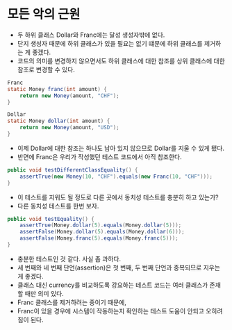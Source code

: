 # 모든 악의 근원

- 두 하위 클래스 Dollar와 Franc에는 달성 생성자밖에 없다.
- 단지 생성자 때문에 하위 클래스가 있을 필요는 없기 떄문에 하위 클래스를 제거하는 게 좋겠다.
- 코드의 의미를 변경하지 않으면서도 하위 클래스에 대한 참조를 상위 클래스에 대한 참조로 변경할 수 있다.

```java
Franc
static Money franc(int amount) {
    return new Money(amount, "CHF");
}
```

```java
Dollar
static Money dollar(int amount) {
    return new Money(amount, "USD");
}
```

- 이제 Dollar에 대한 참조는 하나도 남아 있지 않으므로 Dollar를 지울 수 있게 됐다.
- 반면에 Franc은 우리가 작성했던 테스트 코드에서 아직 참조한다.

```java
public void testDifferentClassEquality() {
    assertTrue(new Money(10, "CHF").equals(new Franc(10, "CHF")));
}
```

- 이 테스트를 지워도 될 정도로 다른 곳에서 동치성 테스트를 충분히 하고 있는가?
- 다른 동치성 테스트를 한번 보자.

```java
public void testEquality() {
    assertTrue(Money.dollar(5).equals(Money.dollar(5)));
    assertFalse(Money.dollar(5).equals(Money.dollar(6)));
    assertFalse(Money.franc(5).equals(Money.franc(5)));
}
```

- 충분한 테스트인 것 같다. 사실 좀 과하다.
- 세 번째와 네 번째 단언(assertion)은 첫 번째, 두 번째 단언과 중복되므로 지우는 게 좋겠다.
- 클래스 대신 currency를 비교하도록 강요하는 테스트 코드는 여러 클래스가 존재할 때만 의미 있다.
- Franc 클래스를 제거하려는 중이기 때문에,
- Franc이 있을 경우에 시스템이 작동하는지 확인하는 테스트 도움이 안되고 오히려 짐이 된다.

